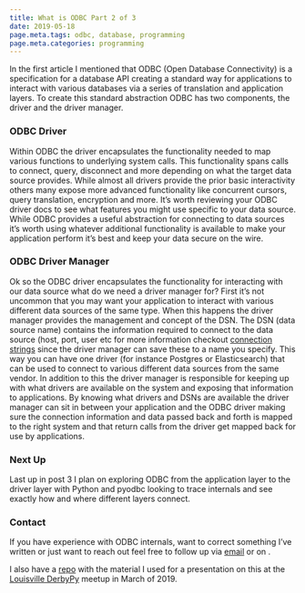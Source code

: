 ```yaml
---
title: What is ODBC Part 2 of 3
date: 2019-05-18
page.meta.tags: odbc, database, programming
page.meta.categories: programming
---
```


In the first article I mentioned that ODBC (Open Database Connectivity) is a specification for a database API creating a
standard way for applications to interact with various databases via a series of translation and application layers. To
create this standard abstraction ODBC has two components, the driver and the driver manager.

### ODBC Driver

Within ODBC the driver encapsulates the functionality needed to map various functions to underlying system calls. This
functionality spans calls to connect, query, disconnect and more depending on what the target data source provides.
While almost all drivers provide the prior basic interactivity others many expose more advanced functionality like
concurrent cursors, query translation, encryption and more. It’s worth reviewing your ODBC driver docs to see what
features you might use specific to your data source. While ODBC provides a useful abstraction for connecting to data
sources it’s worth using whatever additional functionality is available to make your application perform it’s best and
keep your data secure on the wire.

### ODBC Driver Manager

Ok so the ODBC driver encapsulates the functionality for interacting with our data source what do we need a driver
manager for? First it’s not uncommon that you may want your application to interact with various different data sources
of the same type. When this happens the driver manager provides the management and concept of the DSN. The DSN (data
source name) contains the information required to connect to the data source (host, port, user etc for more information
checkout [connection strings](https://www.connectionstrings.com/) since the driver manager can save these to a name you
specify. This way you can have one driver (for instance Postgres or Elasticsearch) that can be used to connect to
various different data sources from the same vendor. In addition to this the driver manager is responsible for keeping
up with what drivers are available on the system and exposing that information to applications. By knowing what drivers
and DSNs are available the driver manager can sit in between your application and the ODBC driver making sure the
connection information and data passed back and forth is mapped to the right system and that return calls from the
driver get mapped back for use by applications.

### Next Up

Last up in post 3 I plan on exploring ODBC from the application layer to the driver layer with Python and pyodbc looking
to trace internals and see exactly how and where different layers connect.

### Contact

If you have experience with ODBC internals, want to correct something I’ve written or just want to reach out feel free
to follow up via [email](mailto:n0mn0m@burningdaylight.io) or on .

I also have a [repo](https://github.com/n0mn0m/presentations) with the material I used for a presentation on this at
the [Louisville DerbyPy](https://www.meetup.com/derbypy/) meetup in March of 2019.
